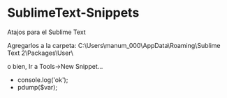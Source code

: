 SublimeText-Snippets
====================

Atajos para el Sublime Text

Agregarlos a la carpeta: 
C:\Users\manum_000\AppData\Roaming\Sublime Text 2\Packages\User\

o bien,
Ir a Tools->New Snippet...

- console.log('ok');
- pdump($var);
